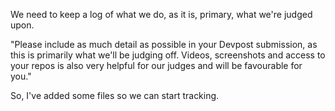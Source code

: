 We need to keep a log of what we do, as it is, primary, what we're judged upon.

"Please include as much detail as possible in your Devpost submission, as this is primarily what we'll be judging off.
Videos, screenshots and access to your repos is also very helpful for our judges and will be favourable for you."

So, I've added some files so we can start tracking.
